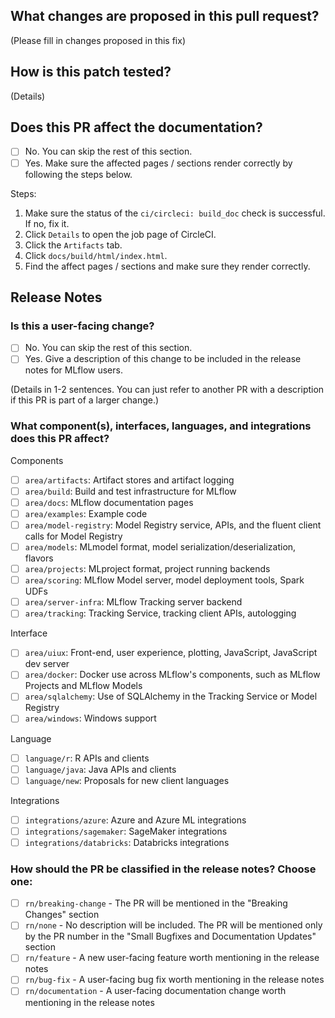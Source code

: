 ## What changes are proposed in this pull request?

(Please fill in changes proposed in this fix)

## How is this patch tested?

(Details)

## Does this PR affect the documentation?

- [ ] No. You can skip the rest of this section.
- [ ] Yes. Make sure the affected pages / sections render correctly by following the steps below.

Steps:

1. Make sure the status of the `ci/circleci: build_doc` check is successful. If no, fix it.
2. Click `Details` to open the job page of CircleCI.
3. Click the `Artifacts` tab.
4. Click `docs/build/html/index.html`.
5. Find the affect pages / sections and make sure they render correctly.

## Release Notes

### Is this a user-facing change?

- [ ] No. You can skip the rest of this section.
- [ ] Yes. Give a description of this change to be included in the release notes for MLflow users.

(Details in 1-2 sentences. You can just refer to another PR with a description if this PR is part of a larger change.)

### What component(s), interfaces, languages, and integrations does this PR affect?
Components 
- [ ] `area/artifacts`: Artifact stores and artifact logging
- [ ] `area/build`: Build and test infrastructure for MLflow
- [ ] `area/docs`: MLflow documentation pages
- [ ] `area/examples`: Example code
- [ ] `area/model-registry`: Model Registry service, APIs, and the fluent client calls for Model Registry
- [ ] `area/models`: MLmodel format, model serialization/deserialization, flavors
- [ ] `area/projects`: MLproject format, project running backends
- [ ] `area/scoring`: MLflow Model server, model deployment tools, Spark UDFs
- [ ] `area/server-infra`: MLflow Tracking server backend
- [ ] `area/tracking`: Tracking Service, tracking client APIs, autologging

Interface 
- [ ] `area/uiux`: Front-end, user experience, plotting, JavaScript, JavaScript dev server
- [ ] `area/docker`: Docker use across MLflow's components, such as MLflow Projects and MLflow Models
- [ ] `area/sqlalchemy`: Use of SQLAlchemy in the Tracking Service or Model Registry
- [ ] `area/windows`: Windows support

Language 
- [ ] `language/r`: R APIs and clients
- [ ] `language/java`: Java APIs and clients
- [ ] `language/new`: Proposals for new client languages

Integrations
- [ ] `integrations/azure`: Azure and Azure ML integrations
- [ ] `integrations/sagemaker`: SageMaker integrations
- [ ] `integrations/databricks`: Databricks integrations

<!--
Insert an empty named anchor here to allow jumping to this section with a fragment URL
(e.g. https://github.com/mlflow/mlflow/pull/123#user-content-release-note-category).
Note that GitHub prefixes anchor names in markdown with "user-content-".
-->
<a name="release-note-category"></a>
### How should the PR be classified in the release notes? Choose one:

- [ ] `rn/breaking-change` - The PR will be mentioned in the "Breaking Changes" section
- [ ] `rn/none` - No description will be included. The PR will be mentioned only by the PR number in the "Small Bugfixes and Documentation Updates" section
- [ ] `rn/feature` - A new user-facing feature worth mentioning in the release notes
- [ ] `rn/bug-fix` - A user-facing bug fix worth mentioning in the release notes
- [ ] `rn/documentation` - A user-facing documentation change worth mentioning in the release notes
